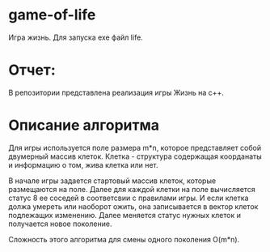 # game-of-life

Игра жизнь.
Для запуска exe файл life.

# Отчет: 
В репозитории представлена реализация игры Жизнь на с++.

# Описание алгоритма
Для игры используется поле размера m*n, которое представляет собой двумерный массив клеток. Клетка - структура содержащая коорданаты и информацию о том, жива клетка или нет.

В начале игры задается стартовый массив клеток, которые размещаются на поле. Далее для каждой клетки на поле вычисляется статус 8 ее соседей в соответсвии с правилами игры. И если клетка должа умереть или наоборот ожить, она записывается в вектор клеток подлежащих изменению. Далее меняется статус нужных клеток и получается новое поколение. 

Сложность этого алгоритма для смены одного поколения O(m*n).
